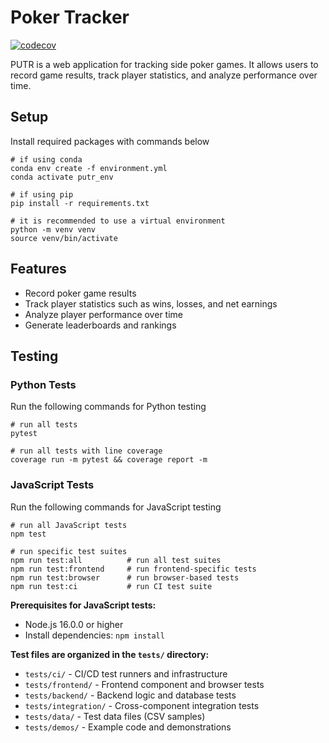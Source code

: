 # Poker Tracker

[![codecov](https://codecov.io/github/samfeldman824/putr/branch/main/graph/badge.svg?token=DXNQHZ39YZ)](https://codecov.io/github/samfeldman824/putr)


PUTR is a web application for tracking side poker games. It allows users to record game results, track player statistics, and analyze performance over time.

## Setup

Install required packages with commands below
```
# if using conda
conda env create -f environment.yml
conda activate putr_env

# if using pip
pip install -r requirements.txt

# it is recommended to use a virtual environment
python -m venv venv
source venv/bin/activate
```


## Features

- Record poker game results
- Track player statistics such as wins, losses, and net earnings
- Analyze player performance over time
- Generate leaderboards and rankings

## Testing

### Python Tests

Run the following commands for Python testing

```
# run all tests
pytest

# run all tests with line coverage
coverage run -m pytest && coverage report -m
```

### JavaScript Tests

Run the following commands for JavaScript testing

```
# run all JavaScript tests
npm test

# run specific test suites
npm run test:all          # run all test suites
npm run test:frontend     # run frontend-specific tests
npm run test:browser      # run browser-based tests
npm run test:ci           # run CI test suite
```

**Prerequisites for JavaScript tests:**
- Node.js 16.0.0 or higher
- Install dependencies: `npm install`

**Test files are organized in the `tests/` directory:**
- `tests/ci/` - CI/CD test runners and infrastructure
- `tests/frontend/` - Frontend component and browser tests
- `tests/backend/` - Backend logic and database tests
- `tests/integration/` - Cross-component integration tests
- `tests/data/` - Test data files (CSV samples)
- `tests/demos/` - Example code and demonstrations
